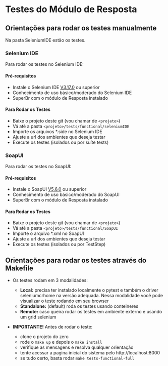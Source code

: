 # Testes do Módulo de Resposta

## Orientações para rodar os testes manualmente

Na pasta SeleniumIDE estão os testes.

### Selenium IDE
Para rodar os testes no Selenium IDE:

#### Pré-requisitos
- Instale o Selenium IDE [V3.17.0](https://www.seleniumhq.org/selenium-ide/) ou superior
- Conhecimento de uso básico/moderado do Selenium IDE
- SuperBr com o módulo de Resposta instalado

#### Para Rodar os Testes
- Baixe o projeto deste git (vou chamar de `<projeto>`)
- Vá até a pasta `<projeto>/tests/functional/seleniumIDE`
- Importe os arquivos *.side no Selenium IDE
- Ajuste a url dos ambientes que deseja testar 
- Execute os testes (isolados ou por suíte tests)

### SoapUI
Para rodar os testes no SoapUI:

#### Pré-requisitos
- Instale o SoapUI [V5.6.0](https://www.soapui.org/downloads/soapui/) ou superior
- Conhecimento de uso básico/moderado do SoapUI
- SuperBr com o módulo de Resposta instalado

#### Para Rodar os Testes
- Baixe o projeto deste git (vou chamar de `<projeto>`)
- Vá até a pasta `<projeto>/tests/functional/SoapUI`
- Importe o arquivo *.xml no SoapUI
- Ajuste a url dos ambientes que deseja testar 
- Execute os testes (isolados ou por TestStep)

## Orientações para rodar os testes através do Makefile

- Os testes rodam em 3 modalidades:
	- **Local:** precisa ter instalado localmente o pytest e também o driver seleniumcrhome na versão adequada. Nessa modalidade você pode visualizar o teste rodando em seu browser
	- **Standalone:** (default) roda os testes usando conteineres
	- **Remote:** caso queira rodar os testes em ambiente externo e usando um grid selenium

- **IMPORTANTE!** Antes de rodar o teste:
	- clone o projeto do zero
	- rode o ``` make up ``` e depois o ``` make install ``` 
	- verifique as mensagens e resolva qualquer orientação
	- tente acessar a pagina inicial do sistema pelo http://localhost:8000
	- se tudo certo, basta rodar ``` make tests-functional-full ```